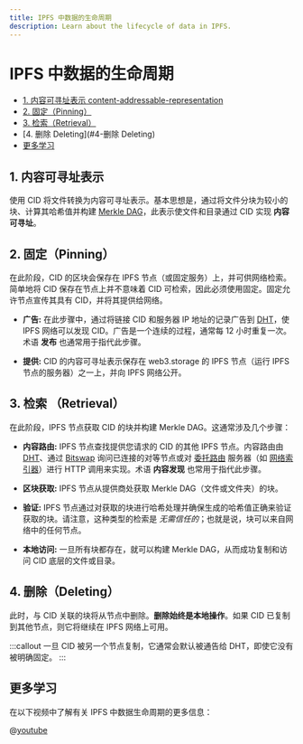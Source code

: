 ```yaml
---
title: IPFS 中数据的生命周期
description: Learn about the lifecycle of data in IPFS.
---
```


# IPFS 中数据的生命周期

- [1. 内容可寻址表示 content-addressable-representation](#1-内容可寻址表示)
- [2. 固定（Pinning）](#2-固定（Pinning）)
- [3. 检索（Retrieval）](#3-检索（Retrieval）)
- [4. 删除 Deleting](#4-删除 Deleting)
- [更多学习](#更多学习)

## 1. 内容可寻址表示

使用 CID 将文件转换为内容可寻址表示。基本思想是，通过将文件分块为较小的块、计算其哈希值并构建 [Merkle DAG](./merkle-dag.md)，此表示使文件和目录通过 CID 实现 **内容可寻址**。

## 2. 固定（Pinning）

在此阶段，CID 的区块会保存在 IPFS 节点（或固定服务）上，并可供网络检索。简单地将 CID 保存在节点上并不意味着 CID 可检索，因此必须使用固定。固定允许节点宣传其具有 CID，并将其提供给网络。

- **广告:** 在此步骤中，通过将链接 CID 和服务器 IP 地址的记录广告到 [DHT](./dht.md)，使 IPFS 网络可以发现 CID。广告是一个连续的过程，通常每 12 小时重复一次。术语 **发布** 也通常用于指代此步骤。

- **提供:** CID 的内容可寻址表示保存在 web3.storage 的 IPFS 节点（运行 IPFS 节点的服务器）之一上，并向 IPFS 网络公开。

## 3. 检索 （Retrieval）

在此阶段，IPFS 节点获取 CID 的块并构建 Merkle DAG。这通常涉及几个步骤：

- **内容路由:** IPFS 节点查找提供您请求的 CID 的其他 IPFS 节点。内容路由由 [DHT](./dht.md)、通过 [Bitswap](./bitswap.md) 询问已连接的对等节点或对 [委托路由](https://github.com/ipfs/specs/blob/main/IPIP/0337-delegated-routing-http-api.md) 服务器（如 [网络索引器](https://cid.contact/)）进行 HTTP 调用来实现。术语 **内容发现** 也常用于指代此步骤。

- **区块获取:** IPFS 节点从提供商处获取 Merkle DAG（文件或文件夹）的块。

- **验证:** IPFS 节点通过对获取的块进行哈希处理并确保生成的哈希值正确来验证获取的块。请注意，这种类型的检索是 _无需信任的_；也就是说，块可以来自网络中的任何节点。

- **本地访问:** 一旦所有块都存在，就可以构建 Merkle DAG，从而成功复制和访问 CID 底层的文件或目录。

## 4. 删除（Deleting）

此时，与 CID 关联的块将从节点中删除。**删除始终是本地操作**。如果 CID 已复制到其他节点，则它将继续在 IPFS 网络上可用。

:::callout
一旦 CID 被另一个节点复制，它通常会默认被通告给 DHT，即使它没有被明确固定。
:::

## 更多学习

在以下视频中了解有关 IPFS 中数据生命周期的更多信息：

@[youtube](iaVXRPsRCUc)
